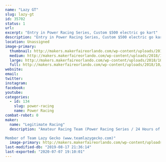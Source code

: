 ```yaml
---
name: "Lazy GT"
slug: lazy-gt
id: 35702
status: 1
url: 
excerpt: "Entry in Power Racing Series, Custom $500 electric go kart"
description: "Entry in Power Racing Series, Custom $500 electric go kart. Part of Team Lazy Gecko"
location: Unassigned
image-primary:
  thumbnail: http://makers.makerfaireorlando.com/wp-content/uploads/2018/10/IMG_8977-1-150x150.jpg
  medium: http://makers.makerfaireorlando.com/wp-content/uploads/2018/10/IMG_8977-1-300x225.jpg
  large: http://makers.makerfaireorlando.com/wp-content/uploads/2018/10/IMG_8977-1-1024x768.jpg
  full: http://makers.makerfaireorlando.com/wp-content/uploads/2018/10/IMG_8977-1.jpg
website: 
email: 
twitter: 
instagram: 
facebook: 
youtube: 
categories:
  - id: 134
    slug: power-racing
    name: Power Racing
combat-robot: 0
maker:
  name: "Legitimate Racing"
  description: "Amateur Racing Team (Power Racing Series / 24 Hours of Lemons)

Member of Team Lazy Gecko (www.teamlazygecko.com)"
  image-primary: http://makers.makerfaireorlando.com/wp-content/uploads/2018/10/Legit-Banner.jpg
last-modified-db: "2019-08-17 21:36:14"
last-exported: "2020-07-07 19:10:01"
---
```

